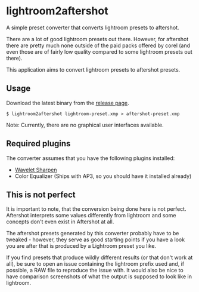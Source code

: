 # lightroom2aftershot

A simple preset converter that converts lightroom presets to aftershot.

There are a lot of good lightroom presets out there. However, for aftershot there are pretty much
none outside of the paid packs offered by corel (and even those are of fairly low quality compared
to some lightroom presets out there).

This application aims to convert lightroom presets to aftershot presets.

## Usage

Download the latest binary from the [release page](https://github.com/j6s/lightroom2aftershot/releases).

```
$ lightroom2aftershot lightroom-preset.xmp > aftershot-preset.xmp
```

Note: Currently, there are no graphical user interfaces available.

## Required plugins

The converter assumes that you have the following plugins installed:

* [Wavelet Sharpen](https://www.aftershotpro.com/de/plugins/waveletsharpen3/)
* Color Equalizer (Ships with AP3, so you should have it installed already)

## This is not perfect

It is important to note, that the conversion being done here is not perfect. Aftershot interprets
some values differently from lightroom and some concepts don't even exist in Aftershot at all.

The aftershot presets generated by this converter probably have to be tweaked - however, they serve
as good starting points if you have a look you are after that is produced by a Lightroom preset you
like.

If you find presets that produce wildly different results (or that don't work at all), be sure to open
an issue containing the lightroom prefix used and, if possible, a RAW file to reproduce the issue
with. It would also be nice to have comparison screenshots of what the output is supposed to look
like in lightroom.